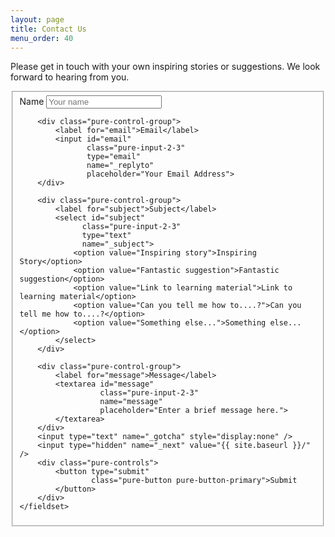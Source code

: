 ```yaml
---
layout: page
title: Contact Us
menu_order: 40
---
```

Please get in touch with your own inspiring stories or suggestions. We look forward to hearing from you.

<form class="pure-form pure-form-aligned"
        action="https://formspree.io/ieso.ethiopia@gmail.com"
        method="POST">
    <fieldset>
        <div class="pure-control-group">
            <label for="name">Name</label>
            <input id="name" 
                   class="pure-input-2-3" 
                   type="text" 
                   name="name" 
                   placeholder="Your name">
        </div>
        
        <div class="pure-control-group">
            <label for="email">Email</label>
            <input id="email" 
                   class="pure-input-2-3" 
                   type="email" 
                   name="_replyto" 
                   placeholder="Your Email Address">
        </div>
        
        <div class="pure-control-group">
            <label for="subject">Subject</label>
            <select id="subject" 
                  class="pure-input-2-3" 
                  type="text" 
                  name="_subject">
                <option value="Inspiring story">Inspiring Story</option>
                <option value="Fantastic suggestion">Fantastic suggestion</option>
                <option value="Link to learning material">Link to learning material</option>
                <option value="Can you tell me how to....?">Can you tell me how to....?</option>
                <option value="Something else...">Something else...</option>
            </select>
        </div>
              
        <div class="pure-control-group">
            <label for="message">Message</label>
            <textarea id="message" 
                      class="pure-input-2-3"
                      name="message" 
                      placeholder="Enter a brief message here.">
            </textarea>
        </div>
        <input type="text" name="_gotcha" style="display:none" />
        <input type="hidden" name="_next" value="{{ site.baseurl }}/" />
        <div class="pure-controls">
            <button type="submit" 
                    class="pure-button pure-button-primary">Submit
            </button>
        </div>
    </fieldset>
</form>